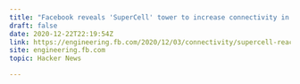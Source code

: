```yaml
---
title: "Facebook reveals 'SuperCell' tower to increase connectivity in rural areas"
draft: false
date: 2020-12-22T22:19:54Z
link: https://engineering.fb.com/2020/12/03/connectivity/supercell-reaching-new-heights-for-wider-connectivity/?utm_medium=RSS&utm_source=hune
site: engineering.fb.com
topic: Hacker News  

---
```

